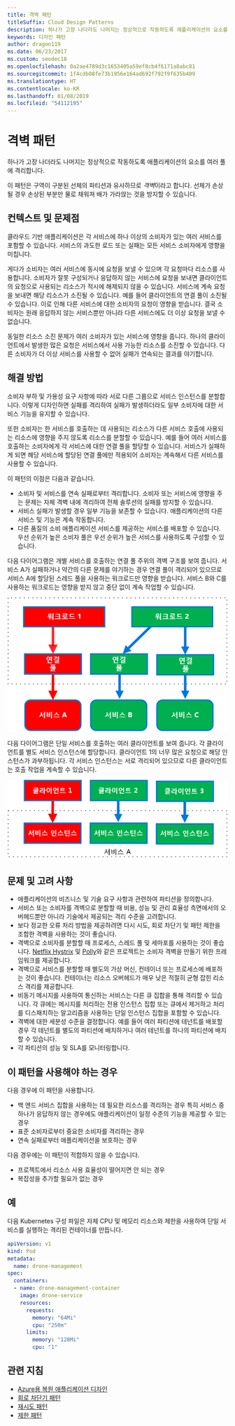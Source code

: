 ```yaml
---
title: 격벽 패턴
titleSuffix: Cloud Design Patterns
description: 하나가 고장 나더라도 나머지는 정상적으로 작동하도록 애플리케이션의 요소를 여러 풀에 격리합니다.
keywords: 디자인 패턴
author: dragon119
ms.date: 06/23/2017
ms.custom: seodec18
ms.openlocfilehash: 0a2ae4789d3c1653405a59ef8cb4f6171a8abc81
ms.sourcegitcommit: 1f4cdb08fe73b1956e164ad692f792f9f635b409
ms.translationtype: HT
ms.contentlocale: ko-KR
ms.lasthandoff: 01/08/2019
ms.locfileid: "54112195"
---
```

# <a name="bulkhead-pattern"></a>격벽 패턴

하나가 고장 나더라도 나머지는 정상적으로 작동하도록 애플리케이션의 요소를 여러 풀에 격리합니다.

이 패턴은 구역이 구분된 선체의 파티션과 유사하므로 *격벽*이라고 합니다. 선체가 손상될 경우 손상된 부분만 물로 채워져 배가 가라앉는 것을 방지할 수 있습니다.

## <a name="context-and-problem"></a>컨텍스트 및 문제점

클라우드 기반 애플리케이션은 각 서비스에 하나 이상의 소비자가 있는 여러 서비스를 포함할 수 있습니다. 서비스의 과도한 로드 또는 실패는 모든 서비스 소비자에게 영향을 미칩니다.

게다가 소비자는 여러 서비스에 동시에 요청을 보낼 수 있으며 각 요청마다 리소스를 사용합니다. 소비자가 잘못 구성되거나 응답하지 않는 서비스에 요청을 보내면 클라이언트의 요청으로 사용되는 리소스가 적시에 해제되지 않을 수 있습니다. 서비스에 계속 요청을 보내면 해당 리소스가 소진될 수 있습니다. 예를 들어 클라이언트의 연결 풀이 소진될 수 있습니다. 이로 인해 다른 서비스에 대한 소비자의 요청이 영향을 받습니다. 결국 소비자는 원래 응답하지 않는 서비스뿐만 아니라 다른 서비스에도 더 이상 요청을 보낼 수 없습니다.

동일한 리소스 소진 문제가 여러 소비자가 있는 서비스에 영향을 줍니다. 하나의 클라이언트에서 발생한 많은 요청은 서비스에서 사용 가능한 리소스를 소진할 수 있습니다. 다른 소비자가 더 이상 서비스를 사용할 수 없어 실패가 연속되는 결과를 야기합니다.

## <a name="solution"></a>해결 방법

소비자 부하 및 가용성 요구 사항에 따라 서로 다른 그룹으로 서비스 인스턴스를 분할합니다. 이렇게 디자인하면 실패를 격리하여 실패가 발생하더라도 일부 소비자에 대한 서비스 기능을 유지할 수 있습니다.

또한 소비자는 한 서비스를 호출하는 데 사용되는 리소스가 다른 서비스 호출에 사용되는 리소스에 영향을 주지 않도록 리소스를 분할할 수 있습니다. 예를 들어 여러 서비스를 호출하는 소비자에게 각 서비스에 대한 연결 풀을 할당할 수 있습니다. 서비스가 실패하게 되면 해당 서비스에 할당된 연결 풀에만 적용되어 소비자는 계속해서 다른 서비스를 사용할 수 있습니다.

이 패턴의 이점은 다음과 같습니다.

- 소비자 및 서비스를 연속 실패로부터 격리합니다. 소비자 또는 서비스에 영향을 주는 문제는 자체 격벽 내에 격리하여 전체 솔루션의 실패를 방지할 수 있습니다.
- 서비스 실패가 발생할 경우 일부 기능을 보존할 수 있습니다. 애플리케이션의 다른 서비스 및 기능은 계속 작동합니다.
- 다른 품질의 소비 애플리케이션 서비스를 제공하는 서비스를 배포할 수 있습니다. 우선 순위가 높은 소비자 풀은 우선 순위가 높은 서비스를 사용하도록 구성할 수 있습니다.

다음 다이어그램은 개별 서비스를 호출하는 연결 풀 주위의 격벽 구조를 보여 줍니다. 서비스 A가 실패하거나 약간의 다른 문제를 야기하는 경우 연결 풀이 격리되어 있으므로 서비스 A에 할당된 스레드 풀을 사용하는 워크로드만 영향을 받습니다. 서비스 B와 C를 사용하는 워크로드는 영향을 받지 않고 중단 없이 계속 작업할 수 있습니다.

![격벽 패턴의 첫 번째 다이어그램](./_images/bulkhead-1.png)

다음 다이어그램은 단일 서비스를 호출하는 여러 클라이언트를 보여 줍니다. 각 클라이언트를 별도 서비스 인스턴스에 할당합니다. 클라이언트 1의 너무 많은 요청으로 해당 인스턴스가 과부하됩니다. 각 서비스 인스턴스는 서로 격리되어 있으므로 다른 클라이언트는 호출 작업을 계속할 수 있습니다.

![격벽 패턴의 첫 번째 다이어그램](./_images/bulkhead-2.png)

## <a name="issues-and-considerations"></a>문제 및 고려 사항

- 애플리케이션의 비즈니스 및 기술 요구 사항과 관련하여 파티션을 정의합니다.
- 서비스 또는 소비자를 격벽으로 분할할 때 비용, 성능 및 관리 효율성 측면에서의 오버헤드뿐만 아니라 기술에서 제공되는 격리 수준을 고려합니다.
- 보다 정교한 오류 처리 방법을 제공하려면 다시 시도, 회로 차단기 및 패턴 제한을 조합한 격벽을 사용하는 것이 좋습니다.
- 격벽으로 소비자를 분할할 때 프로세스, 스레드 풀 및 세마포를 사용하는 것이 좋습니다. [Netflix Hystrix][hystrix] 및 [Polly][polly]와 같은 프로젝트는 소비자 격벽을 만들기 위한 프레임워크를 제공합니다.
- 격벽으로 서비스를 분할할 때 별도의 가상 머신, 컨테이너 또는 프로세스에 배포하는 것이 좋습니다. 컨테이너는 리소스 오버헤드가 매우 낮은 적절히 균형 잡힌 리소스 격리를 제공합니다.
- 비동기 메시지를 사용하여 통신하는 서비스는 다른 큐 집합을 통해 격리할 수 있습니다. 각 큐에는 메시지를 처리하는 전용 인스턴스 집합 또는 큐에서 제거하고 처리를 디스패치하는 알고리즘을 사용하는 단일 인스턴스 집합을 포함할 수 있습니다.
- 격벽에 대한 세분성 수준을 결정합니다. 예를 들어 여러 파티션에 테넌트를 배포할 경우 각 테넌트를 별도의 파티션에 배치하거나 여러 테넌트를 하나의 파티션에 배치할 수 있습니다.
- 각 파티션의 성능 및 SLA를 모니터링합니다.

## <a name="when-to-use-this-pattern"></a>이 패턴을 사용해야 하는 경우

다음 경우에 이 패턴을 사용합니다.

- 백 엔드 서비스 집합을 사용하는 데 필요한 리소스를 격리하는 경우 특히 서비스 중 하나가 응답하지 않는 경우에도 애플리케이션이 일정 수준의 기능을 제공할 수 있는 경우
- 표준 소비자로부터 중요한 소비자를 격리하는 경우
- 연속 실패로부터 애플리케이션을 보호하는 경우

다음 경우에는 이 패턴이 적합하지 않을 수 있습니다.

- 프로젝트에서 리소스 사용 효율성이 떨어지면 안 되는 경우
- 복잡성을 추가할 필요가 없는 경우

## <a name="example"></a>예

다음 Kubernetes 구성 파일은 자체 CPU 및 메모리 리소스와 제한을 사용하여 단일 서비스를 실행하는 격리된 컨테이너를 만듭니다.

```yml
apiVersion: v1
kind: Pod
metadata:
  name: drone-management
spec:
  containers:
  - name: drone-management-container
    image: drone-service
    resources:
      requests:
        memory: "64Mi"
        cpu: "250m"
      limits:
        memory: "128Mi"
        cpu: "1"
```

## <a name="related-guidance"></a>관련 지침

- [Azure용 복원 애플리케이션 디자인](../resiliency/index.md)
- [회로 차단기 패턴](./circuit-breaker.md)
- [재시도 패턴](./retry.md)
- [제한 패턴](./throttling.md)

<!-- links -->

[hystrix]: https://github.com/Netflix/Hystrix
[polly]: https://github.com/App-vNext/Polly
